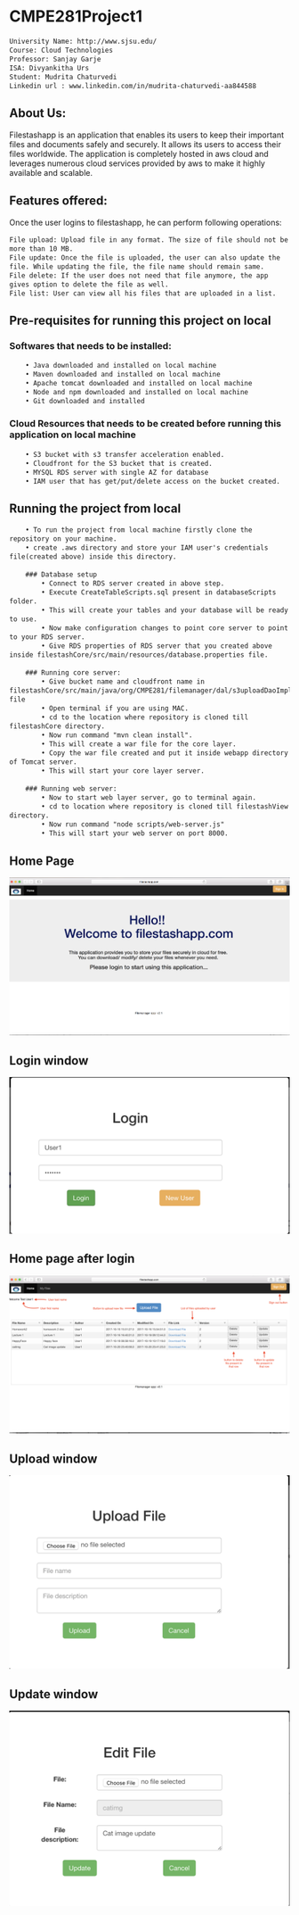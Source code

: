 # CMPE281Project1

    University Name: http://www.sjsu.edu/
    Course: Cloud Technologies
    Professor: Sanjay Garje
    ISA: Divyankitha Urs
    Student: Mudrita Chaturvedi
    Linkedin url : www.linkedin.com/in/mudrita-chaturvedi-aa844588

## About Us:
Filestashapp is an application that enables its users to keep their important files and documents safely and securely. It allows its users to access their files worldwide. The application is completely hosted in aws cloud and leverages numerous cloud services provided by aws to make it highly available and scalable.

## Features offered:
Once the user logins to filestashapp, he can perform following operations:

    File upload: Upload file in any format. The size of file should not be more than 10 MB.
    File update: Once the file is uploaded, the user can also update the file. While updating the file, the file name should remain same.
    File delete: If the user does not need that file anymore, the app gives option to delete the file as well.
    File list: User can view all his files that are uploaded in a list.

## Pre-requisites for running this project on local

###  Softwares that needs to be installed:
        • Java downloaded and installed on local machine
        • Maven downloaded and installed on local machine
        • Apache tomcat downloaded and installed on local machine
        • Node and npm downloaded and installed on local machine
        • Git downloaded and installed

### Cloud Resources that needs to be created before running this application on local machine
        • S3 bucket with s3 transfer acceleration enabled.
        • Cloudfront for the S3 bucket that is created.
        • MYSQL RDS server with single AZ for database
        • IAM user that has get/put/delete access on the bucket created.

## Running the project from local
        • To run the project from local machine firstly clone the repository on your machine.
        • create .aws directory and store your IAM user's credentials file(created above) inside this directory.
        
        ### Database setup
            • Connect to RDS server created in above step.
            • Execute CreateTableScripts.sql present in databaseScripts folder.
            • This will create your tables and your database will be ready to use.
            • Now make configuration changes to point core server to point to your RDS server.
            • Give RDS properties of RDS server that you created above inside filestashCore/src/main/resources/database.properties file.
            
        ### Running core server:
            • Give bucket name and cloudfront name in filestashCore/src/main/java/org/CMPE281/filemanager/dal/s3uploadDaoImpl.java file
            • Open terminal if you are using MAC.
            • cd to the location where repository is cloned till filestashCore directory.
            • Now run command "mvn clean install".
            • This will create a war file for the core layer.
            • Copy the war file created and put it inside webapp directory of Tomcat server.
            • This will start your core layer server.
            
        ### Running web server:
            • Now to start web layer server, go to terminal again.
            • cd to location where repository is cloned till filestashView directory.
            • Now run command "node scripts/web-server.js"
            • This will start your web server on port 8000.
            
## Home Page
![alt text](screenshots/homepage.png "this is the home page")

## Login window
![alt text](screenshots/Login.png "this is login window")

## Home  page after login
![alt text](screenshots/Filelist.png "this is the landing page after login")

## Upload window
![alt text](screenshots/UploadFile.png "this is the upload window")

## Update window
![alt text](screenshots/EditFile.png "this is the update window")










